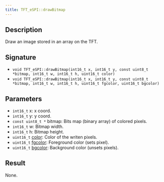 ```yaml
---
title: TFT_eSPI::drawBitmap 
---
```


## Description

Draw an image stored in an array on the TFT.

## Signature

* `void TFT_eSPI::drawBitmap(int16_t x, int16_t y, const uint8_t *bitmap, int16_t w, int16_t h, uint16_t color)`
* `void TFT_eSPI::drawBitmap(int16_t x, int16_t y, const uint8_t *bitmap, int16_t w, int16_t h, uint16_t fgcolor, uint16_t bgcolor)`

## Parameters

* `int16_t` x: x coord.
* `int16_t` y: y coord.
* `const uint8_t *` bitmap: Bits map (binary array) of colored pixels.
* `int16_t` w: Bitmap width.
* `int16_t` h: Bitmap height.
* `uint16_t` [color](../colors.md): Color of the writen pixels.
* `uint16_t` [fgcolor](../colors.md): Foreground color (sets pixel).
* `uint16_t` [bgcolor](../colors.md): Background color (unsets pixels).

## Result

None.

<!--
## Example

Cpp example of method in the context. Including all needed `#include`

``` cpp
#include <TFT_eSPI.h>

```
-->
